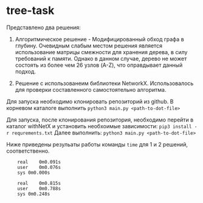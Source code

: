 # tree-task

Представлено два решения:
1. Алгоритмическое решение - Модифицированный обход графа в глубину. Очевидным слабым местом решения является использование матрицы смежности для хранения дерева, в силу требований к памяти. Однако в данном случае, дерево не может состоять из более чем 26 узлов (A-Z), что оправдывает данный подход.

2. Решение с использованеим библиотеки NetworkX. Использовалось для проверки составленного самостоятельно алгоритма.

Для запуска необходимо клонировать репозиторий из github. В корневом каталоге выполнить
`python3 main.py <path-to-dot-file>`

Для запуска, после клонирования репозитория, необходимо перейти в каталог withNetX и установить необхоимые зависимости: 
`pip3 install -r requrements.txt`
Далее выполнить:
`python3 main.py <path-to-dot-file>`

Ниже приведены резульаты работы команды `time` для 1 и 2 решений, соответственно. 

```
    real    0m0.091s
    user    0m0.076s
    sys 0m0.000s
```

```
    real    0m0.815s
    user    0m0.788s
    sys 0m0.248s
```
